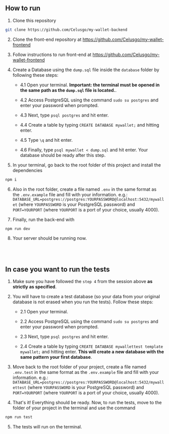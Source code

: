 ## How to run

1. Clone this repository
```bash
git clone https://github.com/Celusgo/my-wallet-backend
```
2. Clone the front-end repository at https://github.com/Celusgo/my-wallet-frontend
3. Follow instructions to run front-end at https://github.com/Celusgo/my-wallet-frontend
4. Create a Database using the ``dump.sql`` file inside the ``database`` folder by following these steps:

    - 4.1 Open your terminal. **Important: the terminal must be opened in the same path as the ``dump.sql`` file is located.**.

    - 4.2 Access PostgreSQL using the command ``sudo su postgres`` and enter your password when prompted.

    - 4.3 Next, type ``psql postgres`` and hit enter.

    - 4.4 Create a table by typing ``CREATE DATABASE mywallet;`` and hitting enter.

    - 4.5 Type ``\q`` and hit enter.

    - 4.6 Finally, type ```psql mywallet < dump.sql``` and hit enter. Your database should be ready after this step.

5. In your terminal, go back to the root folder of this project and install the dependencies
```bash
npm i
```

6. Also in the root folder, create a file named ``.env`` in the same format as the ``.env.example`` file and fill with your information. e.g.: ``DATABASE_URL=postgres://postgres:YOURPASSWORD@localhost:5432/mywallet`` (where ``YOURPASSWORD`` is your PostgreSQL password) and ``PORT=YOURPORT`` (where ``YOURPORT`` is a port of your choice, usually 4000).

7. Finally, run the back-end with
```bash
npm run dev
```
8. Your server should be running now.
<br/>
<br/>

## In case you want to run the tests

1. Make sure you have followed the ``step 4`` from the session above **as strictly as specified**.

2. You will have to create a test database (so your data from your original database is not erased when you run the tests). Follow these steps:

    - 2.1 Open your terminal.

    - 2.2 Access PostgreSQL using the command ``sudo su postgres`` and enter your password when prompted.

    - 2.3 Next, type ``psql postgres`` and hit enter.

    - 2.4 Create a table by typing ``CREATE DATABASE mywallettest template mywallet;`` and hitting enter. **This will create a new database with the same pattern your first database**.

3. Move back to the root folder of your project, create a file named ``.env.test`` in the same format as the ``.env.example`` file and fill with your information. e.g.: ``DATABASE_URL=postgres://postgres:YOURPASSWORD@localhost:5432/mywallettest`` (where ``YOURPASSWORD`` is your PostgreSQL password) and ``PORT=YOURPORT`` (where ``YOURPORT`` is a port of your choice, usually 4000).    

4. That's it! Everything should be ready. Now, to run the tests, move to the folder of your project in the terminal and use the command
```bash
npm run test
```

5. The tests will run on the terminal.



